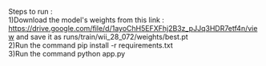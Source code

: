Steps to run : <br />
1)Download the model's weights from this link : https://drive.google.com/file/d/1ayoChH5EFXFhj2B3z_pJJq3HDR7etf4n/view and save it as runs/train/wii_28_072/weights/best.pt <br />
2)Run the command pip install -r requirements.txt <br />
3)Run the command python app.py
